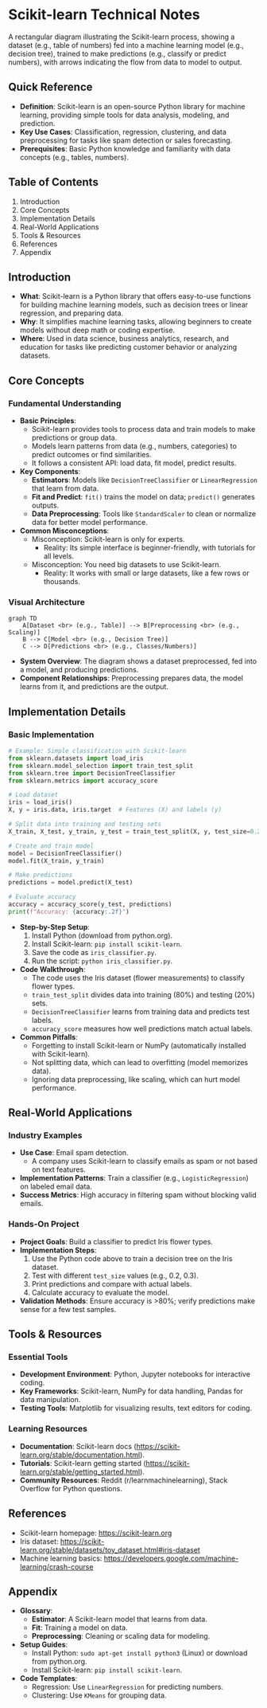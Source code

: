 # Scikit-learn Technical Notes
A rectangular diagram illustrating the Scikit-learn process, showing a dataset (e.g., table of numbers) fed into a machine learning model (e.g., decision tree), trained to make predictions (e.g., classify or predict numbers), with arrows indicating the flow from data to model to output.

## Quick Reference
- **Definition**: Scikit-learn is an open-source Python library for machine learning, providing simple tools for data analysis, modeling, and prediction.
- **Key Use Cases**: Classification, regression, clustering, and data preprocessing for tasks like spam detection or sales forecasting.
- **Prerequisites**: Basic Python knowledge and familiarity with data concepts (e.g., tables, numbers).

## Table of Contents
1. Introduction
2. Core Concepts
3. Implementation Details
4. Real-World Applications
5. Tools & Resources
6. References
7. Appendix

## Introduction
- **What**: Scikit-learn is a Python library that offers easy-to-use functions for building machine learning models, such as decision trees or linear regression, and preparing data.
- **Why**: It simplifies machine learning tasks, allowing beginners to create models without deep math or coding expertise.
- **Where**: Used in data science, business analytics, research, and education for tasks like predicting customer behavior or analyzing datasets.

## Core Concepts
### Fundamental Understanding
- **Basic Principles**:
  - Scikit-learn provides tools to process data and train models to make predictions or group data.
  - Models learn patterns from data (e.g., numbers, categories) to predict outcomes or find similarities.
  - It follows a consistent API: load data, fit model, predict results.
- **Key Components**:
  - **Estimators**: Models like `DecisionTreeClassifier` or `LinearRegression` that learn from data.
  - **Fit and Predict**: `fit()` trains the model on data; `predict()` generates outputs.
  - **Data Preprocessing**: Tools like `StandardScaler` to clean or normalize data for better model performance.
- **Common Misconceptions**:
  - Misconception: Scikit-learn is only for experts.
    - Reality: Its simple interface is beginner-friendly, with tutorials for all levels.
  - Misconception: You need big datasets to use Scikit-learn.
    - Reality: It works with small or large datasets, like a few rows or thousands.

### Visual Architecture
```mermaid
graph TD
    A[Dataset <br> (e.g., Table)] --> B[Preprocessing <br> (e.g., Scaling)]
    B --> C[Model <br> (e.g., Decision Tree)]
    C --> D[Predictions <br> (e.g., Classes/Numbers)]
```
- **System Overview**: The diagram shows a dataset preprocessed, fed into a model, and producing predictions.
- **Component Relationships**: Preprocessing prepares data, the model learns from it, and predictions are the output.

## Implementation Details
### Basic Implementation
```python
# Example: Simple classification with Scikit-learn
from sklearn.datasets import load_iris
from sklearn.model_selection import train_test_split
from sklearn.tree import DecisionTreeClassifier
from sklearn.metrics import accuracy_score

# Load dataset
iris = load_iris()
X, y = iris.data, iris.target  # Features (X) and labels (y)

# Split data into training and testing sets
X_train, X_test, y_train, y_test = train_test_split(X, y, test_size=0.2, random_state=42)

# Create and train model
model = DecisionTreeClassifier()
model.fit(X_train, y_train)

# Make predictions
predictions = model.predict(X_test)

# Evaluate accuracy
accuracy = accuracy_score(y_test, predictions)
print(f"Accuracy: {accuracy:.2f}")
```
- **Step-by-Step Setup**:
  1. Install Python (download from python.org).
  2. Install Scikit-learn: `pip install scikit-learn`.
  3. Save the code as `iris_classifier.py`.
  4. Run the script: `python iris_classifier.py`.
- **Code Walkthrough**:
  - The code uses the Iris dataset (flower measurements) to classify flower types.
  - `train_test_split` divides data into training (80%) and testing (20%) sets.
  - `DecisionTreeClassifier` learns from training data and predicts test labels.
  - `accuracy_score` measures how well predictions match actual labels.
- **Common Pitfalls**:
  - Forgetting to install Scikit-learn or NumPy (automatically installed with Scikit-learn).
  - Not splitting data, which can lead to overfitting (model memorizes data).
  - Ignoring data preprocessing, like scaling, which can hurt model performance.

## Real-World Applications
### Industry Examples
- **Use Case**: Email spam detection.
  - A company uses Scikit-learn to classify emails as spam or not based on text features.
- **Implementation Patterns**: Train a classifier (e.g., `LogisticRegression`) on labeled email data.
- **Success Metrics**: High accuracy in filtering spam without blocking valid emails.

### Hands-On Project
- **Project Goals**: Build a classifier to predict Iris flower types.
- **Implementation Steps**:
  1. Use the Python code above to train a decision tree on the Iris dataset.
  2. Test with different `test_size` values (e.g., 0.2, 0.3).
  3. Print predictions and compare with actual labels.
  4. Calculate accuracy to evaluate the model.
- **Validation Methods**: Ensure accuracy is >80%; verify predictions make sense for a few test samples.

## Tools & Resources
### Essential Tools
- **Development Environment**: Python, Jupyter notebooks for interactive coding.
- **Key Frameworks**: Scikit-learn, NumPy for data handling, Pandas for data manipulation.
- **Testing Tools**: Matplotlib for visualizing results, text editors for coding.

### Learning Resources
- **Documentation**: Scikit-learn docs (https://scikit-learn.org/stable/documentation.html).
- **Tutorials**: Scikit-learn getting started (https://scikit-learn.org/stable/getting_started.html).
- **Community Resources**: Reddit (r/learnmachinelearning), Stack Overflow for Python questions.

## References
- Scikit-learn homepage: https://scikit-learn.org
- Iris dataset: https://scikit-learn.org/stable/datasets/toy_dataset.html#iris-dataset
- Machine learning basics: https://developers.google.com/machine-learning/crash-course

## Appendix
- **Glossary**:
  - **Estimator**: A Scikit-learn model that learns from data.
  - **Fit**: Training a model on data.
  - **Preprocessing**: Cleaning or scaling data for modeling.
- **Setup Guides**:
  - Install Python: `sudo apt-get install python3` (Linux) or download from python.org.
  - Install Scikit-learn: `pip install scikit-learn`.
- **Code Templates**:
  - Regression: Use `LinearRegression` for predicting numbers.
  - Clustering: Use `KMeans` for grouping data.